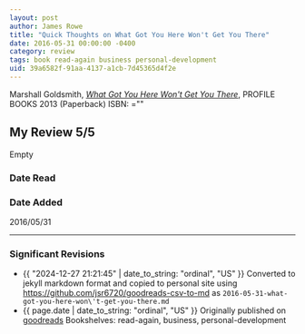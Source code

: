 ```yaml
---
layout: post
author: James Rowe
title: "Quick Thoughts on What Got You Here Won't Get You There"
date: 2016-05-31 00:00:00 -0400
category: review
tags: book read-again business personal-development
uid: 39a6582f-91aa-4137-a1cb-7d45365d4f2e
---
```


Marshall Goldsmith, *[What Got You Here Won't Get You There](https://www.goodreads.com/book/show/84525)*,  PROFILE BOOKS 2013 (Paperback) ISBN: =""

## My Review 5/5

Empty

### Date Read


### Date Added
2016/05/31

---

### Significant Revisions

- {{ "2024-12-27 21:21:45" | date_to_string: "ordinal", "US" }} Converted to jekyll markdown format and copied to personal site using <https://github.com/jsr6720/goodreads-csv-to-md> as `2016-05-31-what-got-you-here-won\'t-get-you-there.md`
- {{ page.date | date_to_string: "ordinal", "US" }} Originally published on [goodreads](https://www.goodreads.com) Bookshelves: read-again, business, personal-development